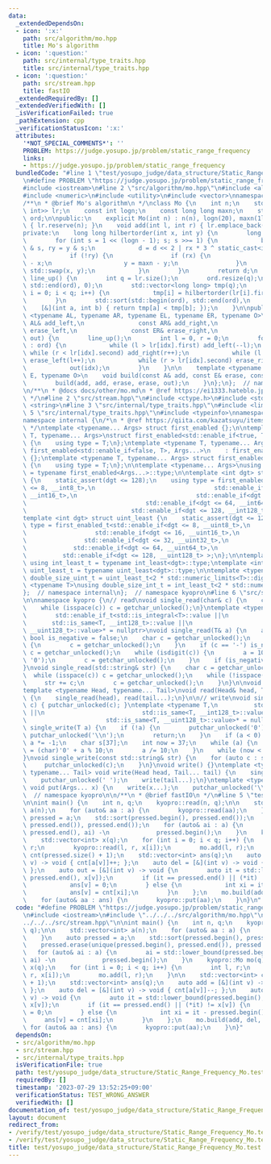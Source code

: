 ```yaml
---
data:
  _extendedDependsOn:
  - icon: ':x:'
    path: src/algorithm/mo.hpp
    title: Mo's algorithm
  - icon: ':question:'
    path: src/internal/type_traits.hpp
    title: src/internal/type_traits.hpp
  - icon: ':question:'
    path: src/stream.hpp
    title: fastIO
  _extendedRequiredBy: []
  _extendedVerifiedWith: []
  _isVerificationFailed: true
  _pathExtension: cpp
  _verificationStatusIcon: ':x:'
  attributes:
    '*NOT_SPECIAL_COMMENTS*': ''
    PROBLEM: https://judge.yosupo.jp/problem/static_range_frequency
    links:
    - https://judge.yosupo.jp/problem/static_range_frequency
  bundledCode: "#line 1 \"test/yosupo_judge/data_structure/Static_Range_Frequency_Mo.test.cpp\"\
    \n#define PROBLEM \"https://judge.yosupo.jp/problem/static_range_frequency\"\n\
    #include <iostream>\n#line 2 \"src/algorithm/mo.hpp\"\n#include <algorithm>\n\
    #include <numeric>\n#include <utility>\n#include <vector>\nnamespace kyopro {\n\
    /**\n * @brief Mo's algorithm\n */\nclass Mo {\n    int n;\n    std::vector<std::pair<int,\
    \ int>> lr;\n    const int logn;\n    const long long maxn;\n    std::vector<int>\
    \ ord;\n\npublic:\n    explicit Mo(int n) : n(n), logn(20), maxn(1ll << logn)\
    \ { lr.reserve(n); }\n    void add(int l, int r) { lr.emplace_back(l, r); }\n\n\
    private:\n    long long hilbertorder(int x, int y) {\n        long long d = 0;\n\
    \        for (int s = 1 << (logn - 1); s; s >>= 1) {\n            bool rx = x\
    \ & s, ry = y & s;\n            d = d << 2 | rx * 3 ^ static_cast<int>(ry);\n\
    \            if (!ry) {\n                if (rx) {\n                    x = maxn\
    \ - x;\n                    y = maxn - y;\n                }\n               \
    \ std::swap(x, y);\n            }\n        }\n        return d;\n    }\n    void\
    \ line_up() {\n        int q = lr.size();\n        ord.resize(q);\n        std::iota(std::begin(ord),\
    \ std::end(ord), 0);\n        std::vector<long long> tmp(q);\n        for (int\
    \ i = 0; i < q; i++) {\n            tmp[i] = hilbertorder(lr[i].first, lr[i].second);\n\
    \        }\n        std::sort(std::begin(ord), std::end(ord),\n              \
    \    [&](int a, int b) { return tmp[a] < tmp[b]; });\n    }\n\npublic:\n    template\
    \ <typename AL, typename AR, typename EL, typename ER, typename O>\n    void build(const\
    \ AL& add_left,\n               const AR& add_right,\n               const EL&\
    \ erase_left,\n               const ER& erase_right,\n               const O&\
    \ out) {\n        line_up();\n        int l = 0, r = 0;\n        for (auto idx\
    \ : ord) {\n            while (l > lr[idx].first) add_left(--l);\n           \
    \ while (r < lr[idx].second) add_right(r++);\n            while (l < lr[idx].first)\
    \ erase_left(l++);\n            while (r > lr[idx].second) erase_right(--r);\n\
    \            out(idx);\n        }\n    }\n\n    template <typename A, typename\
    \ E, typename O>\n    void build(const A& add, const E& erase, const O& out) {\n\
    \        build(add, add, erase, erase, out);\n    }\n};\n};  // namespace kyopro\n\
    \n/**\n * @docs docs/other/mo.md\n * @ref https://ei1333.hateblo.jp/entry/2017/09/11/211011\n\
    \ */\n#line 2 \"src/stream.hpp\"\n#include <ctype.h>\n#include <stdio.h>\n#include\
    \ <string>\n#line 3 \"src/internal/type_traits.hpp\"\n#include <limits>\n#line\
    \ 5 \"src/internal/type_traits.hpp\"\n#include <typeinfo>\nnamespace kyopro {\n\
    namespace internal {\n/*\n * @ref https://qiita.com/kazatsuyu/items/f8c3b304e7f8b35263d8\n\
    \ */\ntemplate <typename... Args> struct first_enabled {};\n\ntemplate <typename\
    \ T, typename... Args>\nstruct first_enabled<std::enable_if<true, T>, Args...>\
    \ {\n    using type = T;\n};\ntemplate <typename T, typename... Args>\nstruct\
    \ first_enabled<std::enable_if<false, T>, Args...>\n    : first_enabled<Args...>\
    \ {};\ntemplate <typename T, typename... Args> struct first_enabled<T, Args...>\
    \ {\n    using type = T;\n};\n\ntemplate <typename... Args>\nusing first_enabled_t\
    \ = typename first_enabled<Args...>::type;\n\ntemplate <int dgt> struct int_least\
    \ {\n    static_assert(dgt <= 128);\n    using type = first_enabled_t<std::enable_if<dgt\
    \ <= 8, __int8_t>,\n                                 std::enable_if<dgt <= 16,\
    \ __int16_t>,\n                                 std::enable_if<dgt <= 32, __int32_t>,\n\
    \                                 std::enable_if<dgt <= 64, __int64_t>,\n    \
    \                             std::enable_if<dgt <= 128, __int128_t> >;\n};\n\
    template <int dgt> struct uint_least {\n    static_assert(dgt <= 128);\n    using\
    \ type = first_enabled_t<std::enable_if<dgt <= 8, __uint8_t>,\n              \
    \                   std::enable_if<dgt <= 16, __uint16_t>,\n                 \
    \                std::enable_if<dgt <= 32, __uint32_t>,\n                    \
    \             std::enable_if<dgt <= 64, __uint64_t>,\n                       \
    \          std::enable_if<dgt <= 128, __uint128_t> >;\n};\n\ntemplate <int dgt>\
    \ using int_least_t = typename int_least<dgt>::type;\ntemplate <int dgt> using\
    \ uint_least_t = typename uint_least<dgt>::type;\n\ntemplate <typename T>\nusing\
    \ double_size_uint_t = uint_least_t<2 * std::numeric_limits<T>::digits>;\n\ntemplate\
    \ <typename T>\nusing double_size_int_t = int_least_t<2 * std::numeric_limits<T>::digits>;\n\
    };  // namespace internal\n};  // namespace kyopro\n#line 6 \"src/stream.hpp\"\
    \n\nnamespace kyopro {\n// read\nvoid single_read(char& c) {\n    c = getchar_unlocked();\n\
    \    while (isspace(c)) c = getchar_unlocked();\n}\ntemplate <typename T,\n  \
    \        std::enable_if_t<std::is_integral<T>::value ||\n                    \
    \       std::is_same<T, __int128_t>::value ||\n                           std::is_same<T,\
    \ __uint128_t>::value>* = nullptr>\nvoid single_read(T& a) {\n    a = 0;\n   \
    \ bool is_negative = false;\n    char c = getchar_unlocked();\n    while (isspace(c))\
    \ {\n        c = getchar_unlocked();\n    }\n    if (c == '-') is_negative = true,\
    \ c = getchar_unlocked();\n    while (isdigit(c)) {\n        a = 10 * a + (c -\
    \ '0');\n        c = getchar_unlocked();\n    }\n    if (is_negative) a *= -1;\n\
    }\nvoid single_read(std::string& str) {\n    char c = getchar_unlocked();\n  \
    \  while (isspace(c)) c = getchar_unlocked();\n    while (!isspace(c)) {\n   \
    \     str += c;\n        c = getchar_unlocked();\n    }\n}\n\nvoid read() {}\n\
    template <typename Head, typename... Tail>\nvoid read(Head& head, Tail&... tail)\
    \ {\n    single_read(head), read(tail...);\n}\n\n// write\nvoid single_write(char\
    \ c) { putchar_unlocked(c); }\ntemplate <typename T,\n          std::enable_if_t<std::is_integral<T>::value\
    \ ||\n                           std::is_same<T, __int128_t>::value ||\n     \
    \                      std::is_same<T, __uint128_t>::value>* = nullptr>\nvoid\
    \ single_write(T a) {\n    if (!a) {\n        putchar_unlocked('0');\n       \
    \ putchar_unlocked('\\n');\n        return;\n    }\n    if (a < 0) putchar_unlocked('-'),\
    \ a *= -1;\n    char s[37];\n    int now = 37;\n    while (a) {\n        s[--now]\
    \ = (char)'0' + a % 10;\n        a /= 10;\n    }\n    while (now < 37) putchar_unlocked(s[now++]);\n\
    }\nvoid single_write(const std::string& str) {\n    for (auto c : str) {\n   \
    \     putchar_unlocked(c);\n    }\n}\nvoid write() {}\ntemplate <typename Head,\
    \ typename... Tail> void write(Head head, Tail... tail) {\n    single_write(head);\n\
    \    putchar_unlocked(' ');\n    write(tail...);\n}\ntemplate <typename... Args>\
    \ void put(Args... x) {\n    write(x...);\n    putchar_unlocked('\\n');\n}\n};\
    \  // namespace kyopro\n\n/**\n * @brief fastIO\n */\n#line 5 \"test/yosupo_judge/data_structure/Static_Range_Frequency_Mo.test.cpp\"\
    \n\nint main() {\n    int n, q;\n    kyopro::read(n, q);\n\n    std::vector<int>\
    \ a(n);\n    for (auto& aa : a) {\n        kyopro::read(aa);\n    }\n    auto\
    \ pressed = a;\n    std::sort(pressed.begin(), pressed.end());\n    pressed.erase(unique(pressed.begin(),\
    \ pressed.end()), pressed.end());\n    for (auto& ai : a) {\n        ai = std::lower_bound(pressed.begin(),\
    \ pressed.end(), ai) -\n             pressed.begin();\n    }\n    kyopro::Mo mo(q);\n\
    \    std::vector<int> x(q);\n    for (int i = 0; i < q; i++) {\n        int l,\
    \ r;\n        kyopro::read(l, r, x[i]);\n        mo.add(l, r);\n    }\n\n    std::vector<int>\
    \ cnt(pressed.size() + 1);\n    std::vector<int> ans(q);\n    auto add = [&](int\
    \ v) -> void { cnt[a[v]]++; };\n    auto del = [&](int v) -> void { cnt[a[v]]--;\
    \ };\n    auto out = [&](int v) -> void {\n        auto it = std::lower_bound(pressed.begin(),\
    \ pressed.end(), x[v]);\n        if (it == pressed.end() || (*it) != x[v]) {\n\
    \            ans[v] = 0;\n        } else {\n            int xi = it - pressed.begin();\n\
    \            ans[v] = cnt[xi];\n        }\n    };\n    mo.build(add, del, out);\n\
    \    for (auto& aa : ans) {\n        kyopro::put(aa);\n    }\n}\n"
  code: "#define PROBLEM \"https://judge.yosupo.jp/problem/static_range_frequency\"\
    \n#include <iostream>\n#include \"../../../src/algorithm/mo.hpp\"\n#include\"\
    ../../../src/stream.hpp\"\n\nint main() {\n    int n, q;\n    kyopro::read(n,\
    \ q);\n\n    std::vector<int> a(n);\n    for (auto& aa : a) {\n        kyopro::read(aa);\n\
    \    }\n    auto pressed = a;\n    std::sort(pressed.begin(), pressed.end());\n\
    \    pressed.erase(unique(pressed.begin(), pressed.end()), pressed.end());\n \
    \   for (auto& ai : a) {\n        ai = std::lower_bound(pressed.begin(), pressed.end(),\
    \ ai) -\n             pressed.begin();\n    }\n    kyopro::Mo mo(q);\n    std::vector<int>\
    \ x(q);\n    for (int i = 0; i < q; i++) {\n        int l, r;\n        kyopro::read(l,\
    \ r, x[i]);\n        mo.add(l, r);\n    }\n\n    std::vector<int> cnt(pressed.size()\
    \ + 1);\n    std::vector<int> ans(q);\n    auto add = [&](int v) -> void { cnt[a[v]]++;\
    \ };\n    auto del = [&](int v) -> void { cnt[a[v]]--; };\n    auto out = [&](int\
    \ v) -> void {\n        auto it = std::lower_bound(pressed.begin(), pressed.end(),\
    \ x[v]);\n        if (it == pressed.end() || (*it) != x[v]) {\n            ans[v]\
    \ = 0;\n        } else {\n            int xi = it - pressed.begin();\n       \
    \     ans[v] = cnt[xi];\n        }\n    };\n    mo.build(add, del, out);\n   \
    \ for (auto& aa : ans) {\n        kyopro::put(aa);\n    }\n}"
  dependsOn:
  - src/algorithm/mo.hpp
  - src/stream.hpp
  - src/internal/type_traits.hpp
  isVerificationFile: true
  path: test/yosupo_judge/data_structure/Static_Range_Frequency_Mo.test.cpp
  requiredBy: []
  timestamp: '2023-07-29 13:52:25+09:00'
  verificationStatus: TEST_WRONG_ANSWER
  verifiedWith: []
documentation_of: test/yosupo_judge/data_structure/Static_Range_Frequency_Mo.test.cpp
layout: document
redirect_from:
- /verify/test/yosupo_judge/data_structure/Static_Range_Frequency_Mo.test.cpp
- /verify/test/yosupo_judge/data_structure/Static_Range_Frequency_Mo.test.cpp.html
title: test/yosupo_judge/data_structure/Static_Range_Frequency_Mo.test.cpp
---
```

